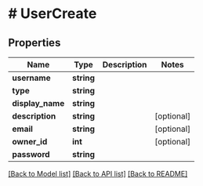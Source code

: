 # # UserCreate

## Properties

Name | Type | Description | Notes
------------ | ------------- | ------------- | -------------
**username** | **string** |  |
**type** | **string** |  |
**display_name** | **string** |  |
**description** | **string** |  | [optional]
**email** | **string** |  | [optional]
**owner_id** | **int** |  | [optional]
**password** | **string** |  |

[[Back to Model list]](../../README.md#models) [[Back to API list]](../../README.md#endpoints) [[Back to README]](../../README.md)
